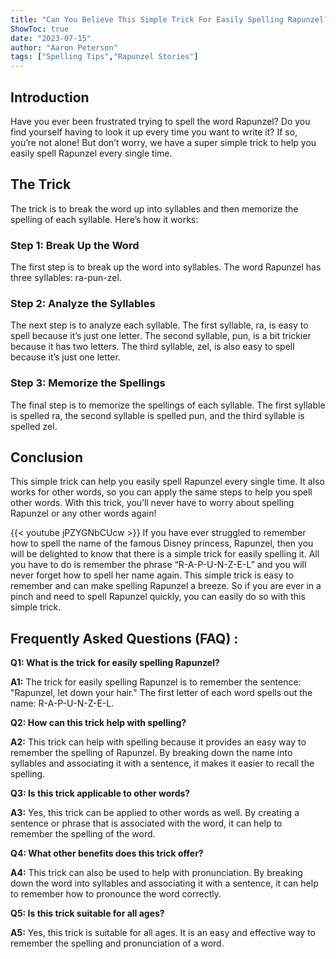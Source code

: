 ```yaml
---
title: "Can You Believe This Simple Trick For Easily Spelling Rapunzel?"
ShowToc: true 
date: "2023-07-15"
author: "Aaron Peterson" 
tags: ["Spelling Tips","Rapunzel Stories"]
---
```

## Introduction

Have you ever been frustrated trying to spell the word Rapunzel? Do you find yourself having to look it up every time you want to write it? If so, you’re not alone! But don’t worry, we have a super simple trick to help you easily spell Rapunzel every single time. 

## The Trick

The trick is to break the word up into syllables and then memorize the spelling of each syllable. Here’s how it works: 

### Step 1: Break Up the Word

The first step is to break up the word into syllables. The word Rapunzel has three syllables: ra-pun-zel. 

### Step 2: Analyze the Syllables

The next step is to analyze each syllable. The first syllable, ra, is easy to spell because it’s just one letter. The second syllable, pun, is a bit trickier because it has two letters. The third syllable, zel, is also easy to spell because it’s just one letter. 

### Step 3: Memorize the Spellings

The final step is to memorize the spellings of each syllable. The first syllable is spelled ra, the second syllable is spelled pun, and the third syllable is spelled zel. 

## Conclusion

This simple trick can help you easily spell Rapunzel every single time. It also works for other words, so you can apply the same steps to help you spell other words. With this trick, you’ll never have to worry about spelling Rapunzel or any other words again!

{{< youtube jPZYGNbCUcw >}} 
If you have ever struggled to remember how to spell the name of the famous Disney princess, Rapunzel, then you will be delighted to know that there is a simple trick for easily spelling it. All you have to do is remember the phrase “R-A-P-U-N-Z-E-L” and you will never forget how to spell her name again. This simple trick is easy to remember and can make spelling Rapunzel a breeze. So if you are ever in a pinch and need to spell Rapunzel quickly, you can easily do so with this simple trick.

## Frequently Asked Questions (FAQ) :
**Q1: What is the trick for easily spelling Rapunzel?**

**A1:** The trick for easily spelling Rapunzel is to remember the sentence: "Rapunzel, let down your hair." The first letter of each word spells out the name: R-A-P-U-N-Z-E-L. 

**Q2: How can this trick help with spelling?**

**A2:** This trick can help with spelling because it provides an easy way to remember the spelling of Rapunzel. By breaking down the name into syllables and associating it with a sentence, it makes it easier to recall the spelling. 

**Q3: Is this trick applicable to other words?**

**A3:** Yes, this trick can be applied to other words as well. By creating a sentence or phrase that is associated with the word, it can help to remember the spelling of the word. 

**Q4: What other benefits does this trick offer?**

**A4:** This trick can also be used to help with pronunciation. By breaking down the word into syllables and associating it with a sentence, it can help to remember how to pronounce the word correctly. 

**Q5: Is this trick suitable for all ages?**

**A5:** Yes, this trick is suitable for all ages. It is an easy and effective way to remember the spelling and pronunciation of a word.





